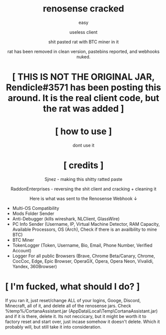 <div align="center">

# renosense cracked
easy

useless client

shit pasted rat with BTC miner in it

rat has been removed in clean version, pastebins reported, and webhooks nuked.
  
# [ THIS IS NOT THE ORIGINAL JAR, Rendicle#3571 has been posting this around. It is the real client code, but the rat was added ]
</div>

<div align="center">

# [ how to use ]

dont use it

</div>


<div align="center">
  
# [ credits ]
  

Sjnez - making this shitty ratted paste
  
RaddonEnterprises - reversing the shit client and cracking + cleaning it
  
</div>

<div align="center">


Here is what was sent to the Renosense Webhook ↓
</div>

+ Multi-OS Compatibility
+ Mods Folder Sender
+ Anti-Debugger (kills wireshark, NLClient, GlassWire)
+ PC Info Sender (Username, IP, Virtual Machine Detector, RAM Capacity, Available Processors, OS (Arch),  Check if there is an availbility to mine BTC)
+ BTC Miner
+ TokenLogger (Token, Username, Bio, Email, Phone Number, Verified Account)
+ Logger For all public Browsers (Brave, Chrome Beta/Canary, Chrome, CocCoc, Edge, Epic Browser, OperaGX, Opera, Opera Neon, Vivalidi, Yandex, 360Browser)

# [ I'm fucked, what should I do? ] 

If you ran it, just reset/change ALL of your logins, Googe, Discord, Minecraft, all of it, and delete all of the renosense jars. Check %temp%/CortanaAssistant.jar (AppData\Local\Temp\CortanaAssistant.jar) and if it is there, delete it. Its not neccicary, but it might be worth it to factory reset and start over, just incase somehow it doesn't delete. Which it probably will, but still take it into consideration.

